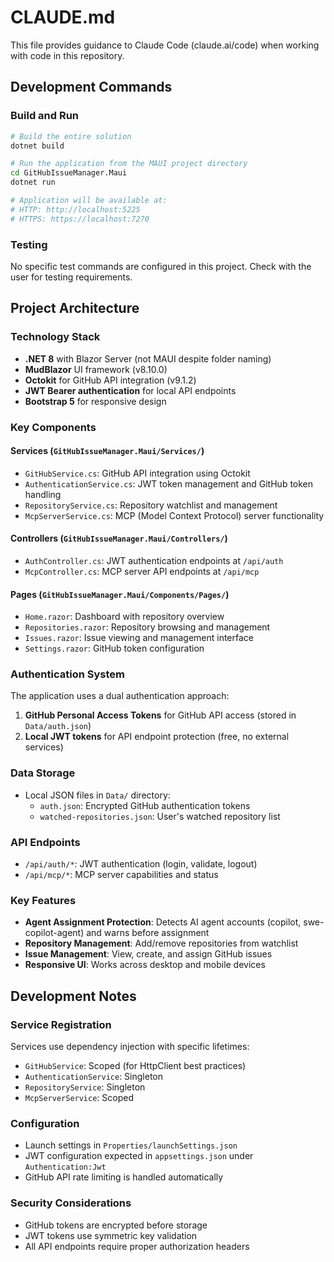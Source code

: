 # CLAUDE.md

This file provides guidance to Claude Code (claude.ai/code) when working with code in this repository.

## Development Commands

### Build and Run
```bash
# Build the entire solution
dotnet build

# Run the application from the MAUI project directory
cd GitHubIssueManager.Maui
dotnet run

# Application will be available at:
# HTTP: http://localhost:5225
# HTTPS: https://localhost:7270
```

### Testing
No specific test commands are configured in this project. Check with the user for testing requirements.

## Project Architecture

### Technology Stack
- **.NET 8** with Blazor Server (not MAUI despite folder naming)
- **MudBlazor** UI framework (v8.10.0) 
- **Octokit** for GitHub API integration (v9.1.2)
- **JWT Bearer authentication** for local API endpoints
- **Bootstrap 5** for responsive design

### Key Components

#### Services (`GitHubIssueManager.Maui/Services/`)
- `GitHubService.cs`: GitHub API integration using Octokit
- `AuthenticationService.cs`: JWT token management and GitHub token handling
- `RepositoryService.cs`: Repository watchlist and management
- `McpServerService.cs`: MCP (Model Context Protocol) server functionality

#### Controllers (`GitHubIssueManager.Maui/Controllers/`)
- `AuthController.cs`: JWT authentication endpoints at `/api/auth`
- `McpController.cs`: MCP server API endpoints at `/api/mcp`

#### Pages (`GitHubIssueManager.Maui/Components/Pages/`)
- `Home.razor`: Dashboard with repository overview
- `Repositories.razor`: Repository browsing and management
- `Issues.razor`: Issue viewing and management interface
- `Settings.razor`: GitHub token configuration

### Authentication System
The application uses a dual authentication approach:
1. **GitHub Personal Access Tokens** for GitHub API access (stored in `Data/auth.json`)
2. **Local JWT tokens** for API endpoint protection (free, no external services)

### Data Storage
- Local JSON files in `Data/` directory:
  - `auth.json`: Encrypted GitHub authentication tokens
  - `watched-repositories.json`: User's watched repository list

### API Endpoints
- `/api/auth/*`: JWT authentication (login, validate, logout)
- `/api/mcp/*`: MCP server capabilities and status

### Key Features
- **Agent Assignment Protection**: Detects AI agent accounts (copilot, swe-copilot-agent) and warns before assignment
- **Repository Management**: Add/remove repositories from watchlist
- **Issue Management**: View, create, and assign GitHub issues
- **Responsive UI**: Works across desktop and mobile devices

## Development Notes

### Service Registration
Services use dependency injection with specific lifetimes:
- `GitHubService`: Scoped (for HttpClient best practices)
- `AuthenticationService`: Singleton
- `RepositoryService`: Singleton  
- `McpServerService`: Scoped

### Configuration
- Launch settings in `Properties/launchSettings.json`
- JWT configuration expected in `appsettings.json` under `Authentication:Jwt`
- GitHub API rate limiting is handled automatically

### Security Considerations
- GitHub tokens are encrypted before storage
- JWT tokens use symmetric key validation
- All API endpoints require proper authorization headers